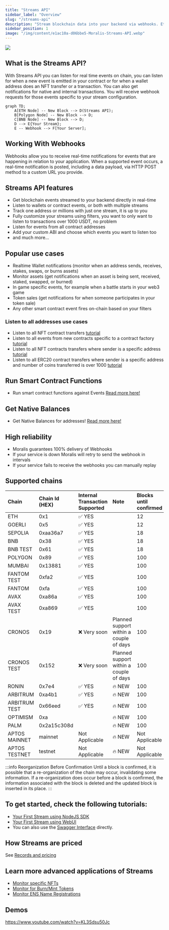 ```yaml
---
title: "Streams API"
sidebar_label: "Overview"
slug: "/streams-api"
description: "Stream blockchain data into your backend via webhooks. Ethereum, Polygon, Avalanche, BNB Chain, Fantom, Cronos, Arbitrum, Ronin and testnets are supported. More networks to be added soon."
sidebar_position: 1
image: "/img/content/e1ac10a-d06bbe5-Moralis-Streams-API.webp"
---
```


![](/img/content/d06bbe5-Moralis-Streams-API.webp)

## What is the Streams API?

With Streams API you can listen for real time events on chain, you can listen for when a new event is emitted in your contract or for when a wallet address does an NFT transfer or a transaction. You can also get notifications for native and internal transactions. You will receive webhook requests for those events specific to your stream configuration.

```mermaid
graph TD;
    A[ETH Node] -- New Block --> D(Streams API);
    B[Polygon Node] -- New Block --> D;
    C[BNB Node] -- New Block --> D;
    D --> E{Your Stream};
    E -- Webhook --> F[Your Server];
```

## Working With Webhooks

Webhooks allow you to receive real-time notifications for events that are happening in relation to your application. When a supported event occurs, a real-time notification is posted, including a data payload, via HTTP POST method to a custom URL you provide.

## Streams API features

- Get blockchain events streamed to your backend directly in real-time
- Listen to wallets or contract events, or both with multiple streams
- Track one address or millions with just one stream, it is up to you
- Fully customize your streams using filters, you want to only want to listen to transactions over 1000 USDT, no problem
- Listen for events from all contract addresses
- Add your custom ABI and choose which events you want to listen too
- and much more...

## Popular use cases

- Realtime Wallet notifications (monitor when an address sends, receives, stakes, swaps, or burns assets)
- Monitor assets (get notifications when an asset is being sent, received, staked, swapped, or burned)
- In game specific events, for example when a battle starts in your web3 game
- Token sales (get notifications for when someone participates in your token sale)
- Any other smart contract event fires on-chain based on your filters

### Listen to all addresses use cases

- Listen to all NFT contract transfers [tutorial](/streams-api/how-to-listen-all-nft-transfers)
- Listen to all events from new contracts specific to a contract factory [tutorial](/streams-api/how-to-listen-all-events-from-a-contract-factory)
- Listen to all NFT contracts transfers where sender is a specific address [tutorial](/streams-api/how-to-listen-to-all-nft-transfers-sent-from-a-specific-address)
- Listen to all ERC20 contract transfers where sender is a specific address and number of coins transferred is over 1000 [tutorial](/streams-api/how-to-listen-to-all-erc20-contract-transfers-over-certain-amount-sent-by-specific-address)

## Run Smart Contract Functions

- Run smart contract functions against Events [Read more here!](/streams-api/triggers)

## Get Native Balances

- Get Native Balances for addresses! [Read more here!](/streams-api/get-native-balances)

## High reliability

- Moralis guarantees 100% delivery of Webhooks
- If your service is down Moralis will retry to send the webhook in intervals
- If your service fails to receive the webhooks you can manually replay

## Supported chains

| Chain         | Chain Id (HEX) | Internal Transaction Supported | Note                                    | Blocks until confirmed |
| :------------ | :------------- | :----------------------------- | :-------------------------------------- | :--------------------- |
| ETH           | 0x1            | ✅ YES                         |                                         | 12                     |
| GOERLI        | 0x5            | ✅ YES                         |                                         | 12                     |
| SEPOLIA       | 0xaa36a7       | ✅ YES                         |                                         | 18                     |
| BNB           | 0x38           | ✅ YES                         |                                         | 18                     |
| BNB TEST      | 0x61           | ✅ YES                         |                                         | 18                     |
| POLYGON       | 0x89           | ✅ YES                         |                                         | 100                    |
| MUMBAI        | 0x13881        | ✅ YES                         |                                         | 100                    |
| FANTOM TEST   | 0xfa2          | ✅ YES                         |                                         | 100                    |
| FANTOM        | 0xfa           | ✅ YES                         |                                         | 100                    |
| AVAX          | 0xa86a         | ✅ YES                         |                                         | 100                    |
| AVAX TEST     | 0xa869         | ✅ YES                         |                                         | 100                    |
| CRONOS        | 0x19           | ❌ Very soon                   | Planned support within a couple of days | 100                    |
| CRONOS TEST   | 0x152          | ❌ Very soon                   | Planned support within a couple of days | 100                    |
| RONIN         | 0x7e4          | ✅ YES                         | 🔥 NEW                                  | 100                    |
| ARBITRUM      | 0xa4b1         | ✅ YES                         | 🔥 NEW                                  | 100                    |
| ARBITRUM TEST | 0x66eed        | ✅ YES                         | 🔥 NEW                                  | 100                    |
| OPTIMISM      | 0xa            |                                | 🔥 NEW                                  | 100                    |
| PALM          | 0x2a15c308d    |                                | 🔥 NEW                                  | 100                    |
| APTOS MAINNET | mainnet        | Not Applicable                 | 🔥 NEW                                  | Not Applicable         |
| APTOS TESTNET | testnet        | Not Applicable                 | 🔥 NEW                                  | Not Applicable         |

:::info Reorganization Before Confirmation
Until a block is confirmed, it is possible that a re-organization of the chain may occur, invalidating some information. If a re-organization does occur before a block is confirmed, the information associated with the block is deleted and the updated block is inserted in its place.
:::

## To get started, check the following tutorials:

- [Your First Stream using NodeJS SDK](/streams-api/using-node-js-sdk)
- [Your First Stream using WebUI](/streams-api/using-webui)
- You can also use the [Swagger Interface](https://api.moralis-streams.com/api-docs/) directly.

## How Streams are priced

See [Records and pricing](/streams-api/records-and-pricing)

## Learn more advanced applications of Streams

- [Monitor specific NFTs](/streams-api/how-to-monitor-specific-nfts)
- [Monitor for Burn/Mint Tokens](/streams-api/how-to-monitor-for-erc20-token-burns-or-mints)
- [Monitor ENS Name Registrations](/streams-api/how-to-monitor-ens-domain-registrations)

## Demos

https://www.youtube.com/watch?v=KL3Sdsu50Jc
